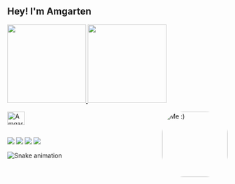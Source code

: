 ## Hey! I'm Amgarten

<div>
  <a href="https://github.com/Amgarten2003"> 
  <img height="180em" src="https://github-readme-stats.vercel.app/api?username=Amgarten2003&show_icons=true&theme=github_dark&include_all_commits=true&count_private=true" />
  <img height="180em" src="https://github-readme-stats.vercel.app/api/top-langs/?username=Amgarten2003&layout=compact&langs_count=16&theme=github_dark" />
</div>
  
<div style="display: inline_block"><br>
  <img align="center" alt="Amgarten-Python" height="30" width="40" src="https://cdn.jsdelivr.net/gh/devicons/devicon/icons/python/python-original.svg" />
  <img align="right" alt="Me :)" height="150" style="border-radius:50px;" src="https://cdn.discordapp.com/attachments/948936226730299452/976511991927676938/ezgif.com-gif-maker_1.gif" />
</div>

##

<div>
  <a href="https://www.hackerrank.com/amgarten" target="_blank"><img src="https://img.shields.io/badge/-Hackerrank-2EC866?style=for-the-badge&logo=HackerRank&logoColor=white" target="_blank"></a>
  <a href="https://amgartensteam.slack.com" target="_blank"><img src="https://img.shields.io/badge/Slack-4A154B?style=for-the-badge&logo=slack&logoColor=white" target="_blank"></a>
  <a href="mailto:joaoamgarten2003@gmail.com"><img src="https://img.shields.io/badge/Gmail-D14836?style=for-the-badge&logo=gmail&logoColor=white" target="_blank"></a>
  <a href="https://www.instagram.com/_amgartn_/" target="_blank"><img src="https://img.shields.io/badge/Instagram-E4405F?style=for-the-badge&logo=instagram&logoColor=white" target="_blank"></a>

  ![Snake animation](https://github.com/Amgarten2003/Amgarten2003/blob/output/github-contribution-grid-snake.svg)    
</div>
